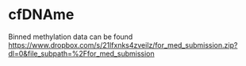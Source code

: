 # cfDNAme
 Binned methylation data can be found https://www.dropbox.com/s/21lfxnks4zveilz/for_med_submission.zip?dl=0&file_subpath=%2Ffor_med_submission
